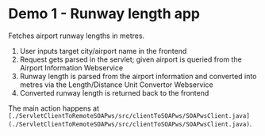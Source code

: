 # Demo 1 - Runway length app

Fetches airport runway lengths in metres.

1. User inputs target city/airport name in the frontend
2. Request gets parsed in the servlet; given airport is queried from the Airport Information Webservice
3. Runway length is parsed from the airport information and converted into metres via the Length/Distance Unit Convertor Webservice
4. Converted runway length is returned back to the frontend

The main action happens at `[./ServletClientToRemoteSOAPws/src/clientToSOAPws/SOAPwsClient.java](./ServletClientToRemoteSOAPws/src/clientToSOAPws/SOAPwsClient.java)`.
